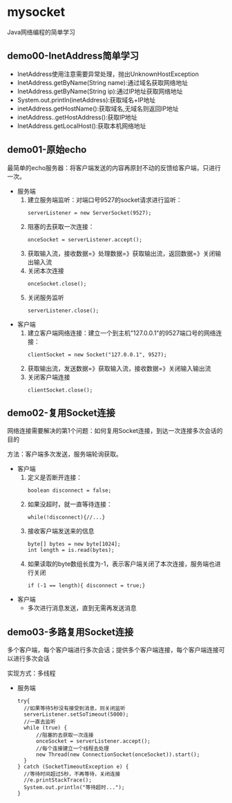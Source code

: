 # mysocket
Java网络编程的简单学习

## demo00-InetAddress简单学习

- InetAddress使用注意需要异常处理，抛出UnknownHostException
- InetAddress.getByName(String name):通过域名获取网络地址
- InetAddress.getByName(String ip):通过IP地址获取网络地址
- System.out.println(inetAddress):获取域名+IP地址
- inetAddress.getHostName():获取域名,无域名则返回IP地址
- inetAddress..getHostAddress():获取IP地址
- InetAddress.getLocalHost():获取本机网络地址

## demo01-原始echo
最简单的echo服务器：将客户端发送的内容再原封不动的反馈给客户端，只进行一次。

- 服务端
    1. 建立服务端监听：对端口号9527的socket请求进行监听：
        ```
        serverListener = new ServerSocket(9527);
        ```
    2. 阻塞的去获取一次连接：
        ```
        onceSocket = serverListener.accept();
        ```
    3. 获取输入流，接收数据=》处理数据=》获取输出流，返回数据=》关闭输出输入流
    4. 关闭本次连接
        ```
        onceSocket.close();
        ```
    5. 关闭服务监听
        ```
        serverListener.close();
        ```
- 客户端
    1. 建立客户端网络连接：建立一个到主机"127.0.0.1"的9527端口号的网络连接：
        ```
        clientSocket = new Socket("127.0.0.1", 9527);
        ```
    2. 获取输出流，发送数据=》获取输入流，接收数据=》关闭输入输出流
    3. 关闭客户端连接
        ```
        clientSocket.close();
        ```

## demo02-复用Socket连接
网络连接需要解决的第1个问题：如何复用Socket连接，到达一次连接多次会话的目的

方法：客户端多次发送，服务端轮询获取。

- 客户端
    1. 定义是否断开连接：
        ```
        boolean disconnect = false;
        ```
    2. 如果没超时，就一直等待连接：
        ```
        while(!disconnect){//...}
        ```
    3. 接收客户端发送来的信息
        ```
        byte[] bytes = new byte[1024];
        int length = is.read(bytes);
        ```
    4. 如果读取的byte数组长度为-1，表示客户端关闭了本次连接，服务端也进行关闭
        ```
        if (-1 == length){ disconnect = true;}
        ```
- 客户端
    - 多次进行消息发送，直到无需再发送消息

## demo03-多路复用Socket连接
多个客户端，每个客户端进行多次会话；提供多个客户端连接，每个客户端连接可以进行多次会话

实现方式：多线程

- 服务端
    ```
    try{
      //如果等待5秒没有接受到消息，则关闭监听
      serverListener.setSoTimeout(5000);
      //一直去监听
      while (true) {
          //阻塞的去获取一次连接
          onceSocket = serverListener.accept();
          //每个连接建立一个线程去处理
          new Thread(new ConnectionSocket(onceSocket)).start();
      }
    } catch (SocketTimeoutException e) {
      //等待时间超过5秒，不再等待，关闭连接
      //e.printStackTrace();
      System.out.println("等待超时...");
    }
    ```

